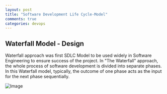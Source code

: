 ```yaml
---
layout: post
title: "Software Development Life Cycle-Model"
comments: true
categories: devops
---
```


## Waterfall Model - Design

Waterfall approach was first SDLC Model to be used widely in Software Engineering to ensure success of the project. In "The Waterfall" approach, the whole process of software development is divided into separate phases. In this Waterfall model, typically, the outcome of one phase acts as the input for the next phase sequentially.

![Image](../../../../static/img/sdlc_waterfall_model.jpg)

